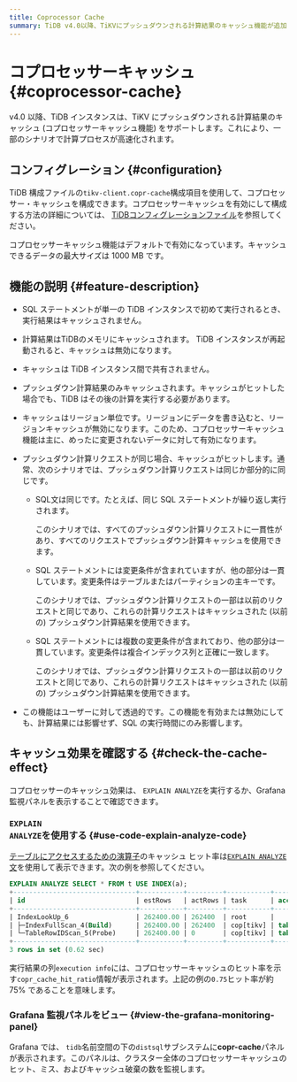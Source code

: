 ```yaml
---
title: Coprocessor Cache
summary: TiDB v4.0以降、TiKVにプッシュダウンされる計算結果のキャッシュ機能が追加されました。コプロセッサーキャッシュはTiDB構成ファイルのtikv-client.copr-cacheで構成可能であり、効果はEXPLAIN ANALYZEまたはGrafana監視パネルで確認できます。キャッシュはリージョン単位であり、ユーザーには透過的です。計算結果には影響せず、SQLの実行時間にのみ影響します。
---
```


# コプロセッサーキャッシュ {#coprocessor-cache}

v4.0 以降、TiDB インスタンスは、TiKV にプッシュダウンされる計算結果のキャッシュ (コプロセッサーキャッシュ機能) をサポートします。これにより、一部のシナリオで計算プロセスが高速化されます。

## コンフィグレーション {#configuration}

<CustomContent platform="tidb">

TiDB 構成ファイルの`tikv-client.copr-cache`構成項目を使用して、コプロセッサー・キャッシュを構成できます。コプロセッサーキャッシュを有効にして構成する方法の詳細については、 [TiDBコンフィグレーションファイル](/tidb-configuration-file.md#tikv-clientcopr-cache-new-in-v400)を参照してください。

</CustomContent>

<CustomContent platform="tidb-cloud">

コプロセッサーキャッシュ機能はデフォルトで有効になっています。キャッシュできるデータの最大サイズは 1000 MB です。

</CustomContent>

## 機能の説明 {#feature-description}

-   SQL ステートメントが単一の TiDB インスタンスで初めて実行されるとき、実行結果はキャッシュされません。

-   計算結果はTiDBのメモリにキャッシュされます。 TiDB インスタンスが再起動されると、キャッシュは無効になります。

-   キャッシュは TiDB インスタンス間で共有されません。

-   プッシュダウン計算結果のみキャッシュされます。キャッシュがヒットした場合でも、TiDB はその後の計算を実行する必要があります。

-   キャッシュはリージョン単位です。リージョンにデータを書き込むと、リージョンキャッシュが無効になります。このため、コプロセッサーキャッシュ機能は主に、めったに変更されないデータに対して有効になります。

-   プッシュダウン計算リクエストが同じ場合、キャッシュがヒットします。通常、次のシナリオでは、プッシュダウン計算リクエストは同じか部分的に同じです。
    -   SQL文は同じです。たとえば、同じ SQL ステートメントが繰り返し実行されます。

        このシナリオでは、すべてのプッシュダウン計算リクエストに一貫性があり、すべてのリクエストでプッシュダウン計算キャッシュを使用できます。

    -   SQL ステートメントには変更条件が含まれていますが、他の部分は一貫しています。変更条件はテーブルまたはパーティションの主キーです。

        このシナリオでは、プッシュダウン計算リクエストの一部は以前のリクエストと同じであり、これらの計算リクエストはキャッシュされた (以前の) プッシュダウン計算結果を使用できます。

    -   SQL ステートメントには複数の変更条件が含まれており、他の部分は一貫しています。変更条件は複合インデックス列と正確に一致します。

        このシナリオでは、プッシュダウン計算リクエストの一部は以前のリクエストと同じであり、これらの計算リクエストはキャッシュされた (以前の) プッシュダウン計算結果を使用できます。

-   この機能はユーザーに対して透過的です。この機能を有効または無効にしても、計算結果には影響せず、SQL の実行時間にのみ影響します。

## キャッシュ効果を確認する {#check-the-cache-effect}

コプロセッサーのキャッシュ効果は、 `EXPLAIN ANALYZE`を実行するか、Grafana監視パネルを表示することで確認できます。

### <code>EXPLAIN ANALYZE</code>を使用する {#use-code-explain-analyze-code}

[テーブルにアクセスするための演算子](/choose-index.md#operators-for-accessing-tables)のキャッシュ ヒット率は[`EXPLAIN ANALYZE`文](/sql-statements/sql-statement-explain-analyze.md)を使用して表示できます。次の例を参照してください。

```sql
EXPLAIN ANALYZE SELECT * FROM t USE INDEX(a);
+-------------------------------+-----------+---------+-----------+------------------------+----------------------------------------------------------------------------------------------------------------------------------------------------------------------------------------------------------------------------------------------------------+--------------------------------+-----------------------+------+
| id                            | estRows   | actRows | task      | access object          | execution info                                                                                                                                                                                                                                           | operator info                  | memory                | disk |
+-------------------------------+-----------+---------+-----------+------------------------+----------------------------------------------------------------------------------------------------------------------------------------------------------------------------------------------------------------------------------------------------------+--------------------------------+-----------------------+------+
| IndexLookUp_6                 | 262400.00 | 262400  | root      |                        | time:620.513742ms, loops:258, cop_task: {num: 4, max: 5.530817ms, min: 1.51829ms, avg: 2.70883ms, p95: 5.530817ms, max_proc_keys: 2480, p95_proc_keys: 2480, tot_proc: 1ms, tot_wait: 1ms, rpc_num: 4, rpc_time: 10.816328ms, copr_cache_hit_rate: 0.75} |                                | 6.685169219970703 MB  | N/A  |
| ├─IndexFullScan_4(Build)      | 262400.00 | 262400  | cop[tikv] | table:t, index:a(a, c) | proc max:93ms, min:1ms, p80:93ms, p95:93ms, iters:275, tasks:4                                                                                                                                                                                           | keep order:false, stats:pseudo | 1.7549400329589844 MB | N/A  |
| └─TableRowIDScan_5(Probe)     | 262400.00 | 0       | cop[tikv] | table:t                | time:0ns, loops:0                                                                                                                                                                                                                                        | keep order:false, stats:pseudo | N/A                   | N/A  |
+-------------------------------+-----------+---------+-----------+------------------------+----------------------------------------------------------------------------------------------------------------------------------------------------------------------------------------------------------------------------------------------------------+--------------------------------+-----------------------+------+
3 rows in set (0.62 sec)
```

実行結果の列`execution info`には、コプロセッサーキャッシュのヒット率を示す`copr_cache_hit_ratio`情報が表示されます。上記の例の`0.75`ヒット率が約 75% であることを意味します。

### Grafana 監視パネルをビュー {#view-the-grafana-monitoring-panel}

Grafana では、 `tidb`名前空間の下の`distsql`サブシステムに**copr-cache**パネルが表示されます。このパネルは、クラスター全体のコプロセッサーキャッシュのヒット、ミス、およびキャッシュ破棄の数を監視します。
